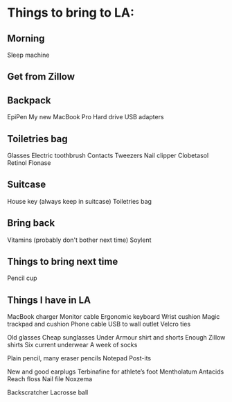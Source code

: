 # Things to bring to LA:

## Morning
Sleep machine

## Get from Zillow

## Backpack
EpiPen
My new MacBook Pro
Hard drive
USB adapters

## Toiletries bag
Glasses
Electric toothbrush
Contacts
Tweezers
Nail clipper
Clobetasol
Retinol
Flonase

## Suitcase
House key (always keep in suitcase)
Toiletries bag

## Bring back
Vitamins (probably don't bother next time)
Soylent

## Things to bring next time
Pencil cup

## Things I have in LA

MacBook charger
Monitor cable
Ergonomic keyboard
Wrist cushion
Magic trackpad and cushion
Phone cable
USB to wall outlet
Velcro ties

Old glasses
Cheap sunglasses
Under Armour shirt and shorts
Enough Zillow shirts
Six current underwear
A week of socks

Plain pencil, many eraser pencils
Notepad
Post-its

New and good earplugs
Terbinafine for athlete’s foot
Mentholatum
Antacids
Reach floss
Nail file
Noxzema

Backscratcher
Lacrosse ball